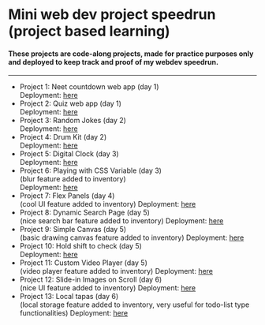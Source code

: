 # Mini web dev project speedrun (project based learning)<br />
#### These projects are code-along projects, made for practice purposes only and deployed to keep track and proof of my webdev speedrun.
---
- Project 1: Neet countdown web app (day 1)<br />
    Deployment: [here](https://neet2025-countdown.netlify.app/)
- Project 2: Quiz web app (day 1)<br />
    Deployment: [here](https://simple-sa-quiz-app.netlify.app/)
- Project 3: Random Jokes (day 2)<br />
    Deployment: [here](https://somerandomjokes.netlify.app/)
- Project 4: Drum Kit (day 2)<br />
    Deployment: [here](https://bad-dum-tuss.netlify.app/)
- Project 5: Digital Clock (day 3)<br />
    Deployment: [here](https://time-rn.netlify.app/)
- Project 6: Playing with CSS Variable (day 3)<br />
    (blur feature added to inventory)<br />
    Deployment: [here](https://howtoblur-css.netlify.app/)
- Project 7: Flex Panels (day 4)<br />
    (cool UI feature added to inventory)
    Deployment: [here](https://letstakeitallin.netlify.app/)
- Project 8: Dynamic Search Page (day 5)<br />
    (nice search bar feature added to inventory)
    Deployment: [here](https://useless-search-feature.netlify.app/)
- Project 9: Simple Canvas (day 5)<br />
    (basic drawing canvas feature added to inventory)
    Deployment: [here](https://useless-canvas.netlify.app/)
- Project 10: Hold shift to check (day 5)<br />
    Deployment: [here](https://hold-shift-to-check-items-saar.netlify.app/)
- Project 11: Custom Video Player (day 5)<br />
    (video player feature added to inventory)
    Deployment: [here](https://hopecore-video.netlify.app/)
- Project 12: Slide-in Images on Scroll (day 6)<br />
    (nice UI feature added to inventory)
    Deployment: [here](https://slidein-scroll-feature.netlify.app/)
- Project 13: Local tapas (day 6)<br />
    (local storage feature added to inventory, very useful for todo-list type functionalities)
    Deployment: [here](https://localtapascodealongshit.netlify.app/)
  
